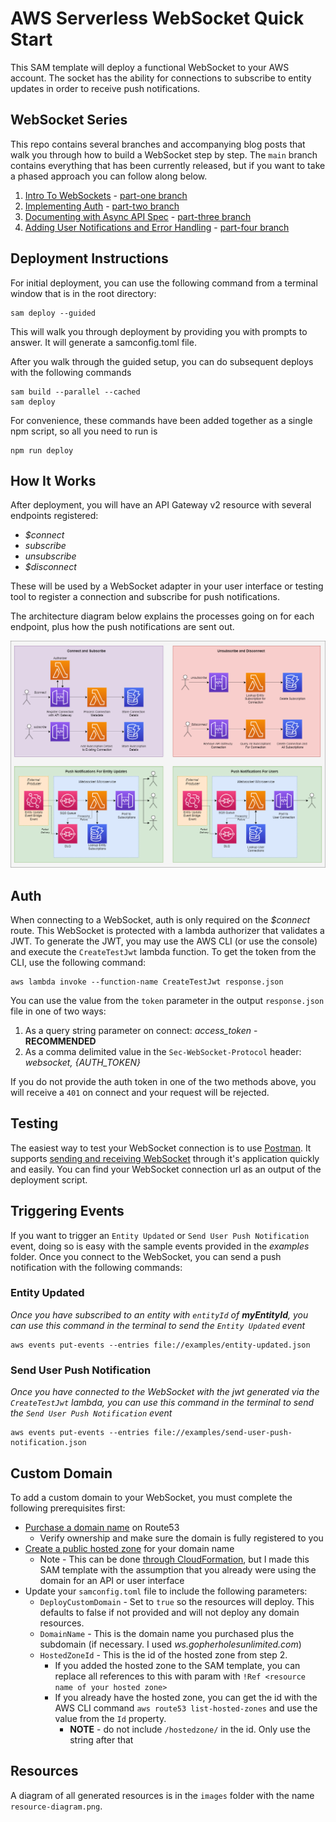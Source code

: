 # AWS Serverless WebSocket Quick Start

This SAM template will deploy a functional WebSocket to your AWS account. The socket has the ability for connections to subscribe to entity updates in order to receive push notifications. 

## WebSocket Series

This repo contains several branches and accompanying blog posts that walk you through how to build a WebSocket step by step. The `main` branch contains everything that has been currently released, but if you want to take a phased approach you can follow along below.

1. [Intro To WebSockets](https://www.readysetcloud.io/blog/allen.helton/intro-to-aws-websockets/) - [part-one branch](https://github.com/allenheltondev/serverless-websockets/tree/part-one)
2. [Implementing Auth](https://www.readysetcloud.io/blog/allen.helton/intro-to-aws-websockets-part-two/) - [part-two branch](https://github.com/allenheltondev/serverless-websockets/tree/part-two)
3. [Documenting with Async API Spec](https://www.readysetcloud.io/blog/allen.helton/intro-to-aws-websockets-part-three/) - [part-three branch](https://github.com/allenheltondev/serverless-websockets/tree/part-three)
4. [Adding User Notifications and Error Handling](https://www.readysetcloud.io/blog/allen.helton/intro-to-aws-websockets-part-four/) - [part-four branch](https://github.com/allenheltondev/serverless-websockets/tree/part-four)

## Deployment Instructions

For initial deployment, you can use the following command from a terminal window that is in the root directory:
```
sam deploy --guided
```

This will walk you through deployment by providing you with prompts to answer. It will generate a samconfig.toml file.

After you walk through the guided setup, you can do subsequent deploys with the following commands

```
sam build --parallel --cached
sam deploy
```

For convenience, these commands have been added together as a single npm script, so all you need to run is 

```
npm run deploy
```

## How It Works

After deployment, you will have an API Gateway v2 resource with several endpoints registered:

* *$connect*
* *subscribe*
* *unsubscribe*
* *$disconnect*

These will be used by a WebSocket adapter in your user interface or testing tool to register a connection and subscribe for push notifications.

The architecture diagram below explains the processes going on for each endpoint, plus how the push notifications are sent out.

![Architecture Diagram](</images/Architecture Diagram - User Notifications.png>)

## Auth

When connecting to a WebSocket, auth is only required on the *$connect* route. This WebSocket is protected with a lambda authorizer that validates a JWT. To generate the JWT, you may use the AWS CLI (or use the console) and execute the `CreateTestJwt` lambda function. To get the token from the CLI, use the following command:

```
aws lambda invoke --function-name CreateTestJwt response.json
```

You can use the value from the `token` parameter in the output `response.json` file in one of two ways:

1. As a query string parameter on connect: *access_token* - **RECOMMENDED**
2. As a comma delimited value in the `Sec-WebSocket-Protocol` header: *websocket, {AUTH_TOKEN}*

If you do not provide the auth token in one of the two methods above, you will receive a `401` on connect and your request will be rejected.

## Testing

The easiest way to test your WebSocket connection is to use [Postman](https://www.postman.com). It supports [sending and receiving WebSocket](https://blog.postman.com/postman-supports-websocket-apis/) through it's application quickly and easily. You can find your WebSocket connection url as an output of the deployment script. 

## Triggering Events

If you want to trigger an `Entity Updated` or `Send User Push Notification` event, doing so is easy with the sample events provided in the *examples* folder. Once you connect to the WebSocket, you can send a push notification with the following commands:

### Entity Updated

*Once you have subscribed to an entity with `entityId` of **myEntityId**, you can use this command in the terminal to send the `Entity Updated` event*

```
aws events put-events --entries file://examples/entity-updated.json
```

### Send User Push Notification

*Once you have connected to the WebSocket with the jwt generated via the `CreateTestJwt` lambda, you can use this command in the terminal to send the `Send User Push Notification` event*

```
aws events put-events --entries file://examples/send-user-push-notification.json
```

## Custom Domain

To add a custom domain to your WebSocket, you must complete the following prerequisites first:

* [Purchase a domain name](https://docs.aws.amazon.com/Route53/latest/DeveloperGuide/domain-register.html) on Route53
    * Verify ownership and make sure the domain is fully registered to you
* [Create a public hosted zone](https://docs.aws.amazon.com/Route53/latest/DeveloperGuide/CreatingHostedZone.html) for your domain name 
    * Note - This can be done [through CloudFormation](https://docs.aws.amazon.com/AWSCloudFormation/latest/UserGuide/aws-resource-route53-hostedzone.html), but I made this SAM template with the assumption that you already were using the domain for an API or user interface
* Update your `samconfig.toml` file to include the following parameters:
    * `DeployCustomDomain` - Set to `true` so the resources will deploy. This defaults to false if not provided and will not deploy any domain resources.
    * `DomainName` - This is the domain name you purchased plus the subdomain (if necessary. I used *ws.gopherholesunlimited.com*)
    * `HostedZoneId` - This is the id of the hosted zone from step 2.
        * If you added the hosted zone to the SAM template, you can replace all references to this with param with `!Ref <resource name of your hosted zone>`
        * If you already have the hosted zone, you can get the id with the AWS CLI command `aws route53 list-hosted-zones` and use the value from the `Id` property. 
            * **NOTE** - do not include `/hostedzone/` in the id. Only use the string after that    

## Resources

A diagram of all generated resources is in the `images` folder with the name `resource-diagram.png`.